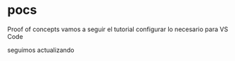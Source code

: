 # pocs
Proof of concepts
vamos a seguir el tutorial
configurar lo necesario para VS Code

seguimos actualizando
